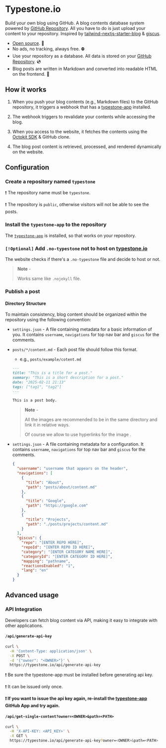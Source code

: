 # Typestone.io

Build your own blog using GitHub. A blog contents database system powered by [GitHub Repository](https://docs.github.com/repositories/creating-and-managing-repositories/about-repositories). All you have to do is just upload your content to your repository. Inspired by [tailwind-nextjs-starter-blog](https://github.com/timlrx/tailwind-nextjs-starter-blog) & [giscus](https://github.com/giscus/giscus).

- [Open source](https://github.com/discaptive/typestone-client). 🙏
- No ads, no tracking, always free. ⛔️
- Use your repository as a database. All data is stored on your [GitHub Repository](https://docs.github.com/repositories/creating-and-managing-repositories/about-repositories). 💿
- Blog posts are written in Markdown and converted into readable HTML on the frontend. 🔗

## How it works

1. When you push your blog contents (e.g., Markdown files) to the GitHub repository, it triggers a webhook that has a [typestone-app](https://github.com/apps/typestone-app) installed.

2. The webhook triggers to revalidate your contents while accessing the blog.

3. When you access to the website, it fetches the contents using the [Octokit SDK](https://github.com/octokit) & GitHub clone.

4. The blog post content is retrieved, processed, and rendered dynamically on the website.

## Configuration

### Create a repository named `typestone`

❗️ The repository name must be `typestone`.

❗️ The repository is `public`, otherwise visitors will not be able to see the posts.

### Install the `typestone-app` to the repository

The [`typestone-app`](https://github.com/apps/typestone-app) is installed, so that works on your repository.

### `[!Optional]` Add `.no-typestone` not to host on [typestone.io](https://typestone.io)

The website checks if there's a `.no-typestone` file and decide to host or not.

> **Note** -
>
> Works same like `.nojekyll` file.

### Publish a post

#### Directory Structure

To maintain consistency, blog content should be organized within the repository using the following convention:

- `settings.json` - A file containing metadata for a basic information of you. It contains `username`, `navigations` for top nav bar and `giscus` for the comments.
- `posts/*/content.md` - Each post file should follow this format.

  - e.g., `posts/example/cotent.md`

  ```markdown
  ---
  title: "This is a title for a post."
  summary: "This is a short description for a post."
  date: "2025-02-11 21:13"
  tags: ["tag1", "tag2"]
  ---

  This is a post body.
  ```

  > **Note** -
  >
  > All the images are recommended to be in the same directory and link it in relative ways.
  >
  > Of course we allow to use hyperlinks for the image .

- `settings.json` - A file containing metadata for a configuration. It contains `username`, `navigations` for top nav bar and `giscus` for the comments.

  ```json
  {
    "username": "username that appears on the header",
    "navigations": [
      {
        "title": "About",
        "path": "posts/about/content.md"
      },
      {
        "title": "Google",
        "path": "https://google.com"
      },
      {
        "title": "Projects",
        "path": "./posts/projects/content.md"
      }
    ],
    "giscus": {
      "repo": "[ENTER REPO HERE]",
      "repoId": "[ENTER REPO ID HERE]",
      "category": "[ENTER CATEGORY NAME HERE]",
      "categoryId": "[ENTER CATEGORY ID HERE]",
      "mapping": "pathname",
      "reactionsEnabled": "1",
      "lang": "en"
    }
  }
  ```

## Advanced usage

### API Integration

Developers can fetch blog content via API, making it easy to integrate with other applications.

#### `/api/generate-api-key`

```bash
curl \
  -H 'Content-Type: application/json' \
  -X POST \
  -d '{"owner": "<OWNER>"}' \
  https://typestone.io/api/generate-api-key
```

❗️ Be sure the typestone-app must be installed before generating api key.

❗️ It can be issued only once.

**❗️ If you want to issue the api key again, re-install the [typestone-app](https://github.com/apps/typestone-app) GitHub App and try again.**

#### `/api/get-single-content?owner=<OWNER>&path=<PATH>`

```bash
curl \
  -H 'X-API-KEY: <API_KEY>' \
  -X GET \
  https://typestone.io/api/generate-api-key?owner=<OWNER>&path=<PATH>
```
